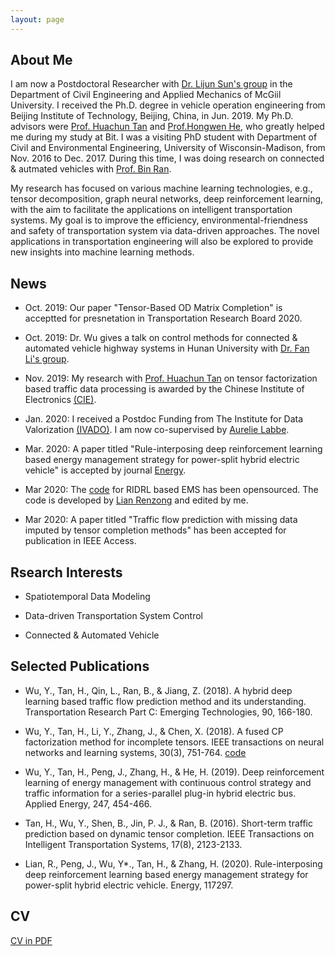 ```yaml
---
layout: page
---
```


## About Me

I am now a Postdoctoral Researcher with [Dr. Lijun Sun's group](https://lijunsun.github.io/) in the Department of Civil Engineering and Applied Mechanics of McGiil University. I received the Ph.D. degree in vehicle operation engineering from Beijing Institute of Technology, Beijing, China, in Jun. 2019. My Ph.D. advisors were [Prof. Huachun Tan](https://tc.seu.edu.cn/2019/1022/c25722a291907/page.htm) and [Prof.Hongwen He](http://me.bit.edu.cn/szdw/jlgcx/ddjlgcjzzx/bssds4/26210.htm), who greatly helped me during my study at Bit. I was a visiting PhD student with Department of Civil and Environmental Engineering, University of Wisconsin-Madison, from Nov. 2016 to Dec. 2017. During this time, I was doing research on connected & autmated vehicles with [Prof. Bin Ran](https://directory.engr.wisc.edu/cee/faculty/ran_bin). 

My research has focused on various machine learning technologies, e.g., tensor decomposition, graph neural networks, deep reinforcement learning, with the aim to facilitate the applications on intelligent transportation systems. My goal is to improve the efficiency, environmental-friendness and safety of transportation system via data-driven approaches. The novel applications in transportation engineering will also be explored to provide new insights into machine learning methods.

## News

- Oct. 2019: Our paper "Tensor-Based OD Matrix Completion" is acceptted for presnetation in Transportation Research Board 2020.

- Oct. 2019: Dr. Wu gives a talk on control methods for connected & automated vehicle highway systems in Hunan University with [Dr. Fan Li's group](http://grjl.hnu.edu.cn/p/28AD870F5105F4BE7365891656C36677).

- Nov. 2019: My research with [Prof. Huachun Tan](https://tc.seu.edu.cn/2019/1022/c25722a291907/page.htm) on tensor factorization based traffic data processing is awarded by the Chinese Institute of Electronics [(CIE)](https://www.cie-info.org.cn/).

- Jan. 2020: I received a Postdoc Funding from The Institute for Data Valorization [(IVADO)](https://ivado.ca/en/ivado-scholarships/postdoctoral-scholarships/). I am now co-supervised by [Aurelie Labbe](https://www.hec.ca/en/profs/aurelie.labbe.html).

- Mar. 2020: A paper titled "Rule-interposing deep reinforcement learning based energy management strategy for power-split hybrid electric vehicle" is accepted by journal [Energy](https://reader.elsevier.com/reader/sd/pii/S0360544220304047?token=B70E6384D7093CAEC7BC9C8D4E005696F260B15D5BC83F0E1349CD2D82DE1F5111D6000746121629006098B3A4FF2BB5). 

- Mar 2020: The [code](https://github.com/lryz0612/Deep-reinforcement-learning-based-energy-management-strategy-for-hybrid-electric-vehicle) for RIDRL based EMS has been opensourced. The code is developed by [Lian Renzong](https://github.com/lryz0612) and edited by me.

- Mar 2020: A paper titled "Traffic flow prediction with missing data imputed by tensor completion methods" has been accepted for publication in IEEE Access.

## Rsearch Interests

- Spatiotemporal Data Modeling 

- Data-driven Transportation System Control

- Connected & Automated Vehicle

## Selected Publications

- Wu, Y., Tan, H., Qin, L., Ran, B., & Jiang, Z. (2018). A hybrid deep learning based traffic flow prediction method and its understanding. Transportation Research Part C: Emerging Technologies, 90, 166-180.

- Wu, Y., Tan, H., Li, Y., Zhang, J., & Chen, X. (2018). A fused CP factorization method for incomplete tensors. IEEE transactions on neural networks and learning systems, 30(3), 751-764. [code](https://github.com/Kaimaoge/Tensor-decomposition-completion-and-recovery-papers-and-codes/tree/master/NonnegativeFCP)

- Wu, Y., Tan, H., Peng, J., Zhang, H., & He, H. (2019). Deep reinforcement learning of energy management with continuous control strategy and traffic information for a series-parallel plug-in hybrid electric bus. Applied Energy, 247, 454-466.

- Tan, H., Wu, Y., Shen, B., Jin, P. J., & Ran, B. (2016). Short-term traffic prediction based on dynamic tensor completion. IEEE Transactions on Intelligent Transportation Systems, 17(8), 2123-2133.

- Lian, R., Peng, J., Wu, Y*., Tan, H., & Zhang, H. (2020). Rule-interposing deep reinforcement learning based energy management strategy for power-split hybrid electric vehicle. Energy, 117297.

## CV

[CV in PDF](https://github.com/Kaimaoge/Kaimaoge.github.io/blob/master/files/CV.pdf)
                                        
                                        
                                       
                                        
